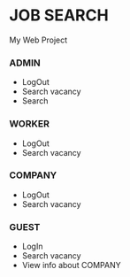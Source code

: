 # JOB SEARCH
My Web Project
### ADMIN
- LogOut
- Search vacancy
- Search
### WORKER
- LogOut
- Search vacancy
### COMPANY
- LogOut
- Search vacancy
### GUEST
- LogIn
- Search vacancy
- View info about COMPANY